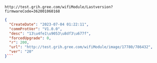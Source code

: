 `http://test.grih.gree.com/wifiModule/Lastversion?firmwareCode=362001060168`

```json
{
  "CreateDate": "2023-07-04 01:22:11",
  "commProtVer": "V1.0.0",
  "desc": "13\u4fe1\u9053\u8df3\u677f",
  "forcedUpgrade": 0,
  "r": 200,
  "url": "http://test.grih.gree.com/wifiModule/image/17780/786432",
  "ver": "20"
}```